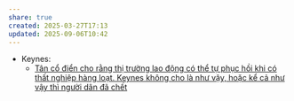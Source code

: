 ```yaml
---
share: true
created: 2025-03-27T17:13
updated: 2025-09-06T10:42
---
```

- Keynes: 
    - [Tân cổ điển cho rằng thị trường lao động có thể tự phục hồi khi có thất nghiệp hàng loạt. Keynes không cho là như vậy, hoặc kể cả như vậy thì người dân đã chết](../N%E1%BB%81n%20kinh%20t%E1%BA%BF%20h%C3%A0ng%20ho%C3%A1/Tr%C6%B0%E1%BB%9Dng%20ph%C3%A1i,%20l%E1%BB%8Bch%20s%E1%BB%AD%20kinh%20t%E1%BA%BF%20h%E1%BB%8Dc/Keynes/T%C3%A2n%20c%E1%BB%95%20%C4%91i%E1%BB%83n%20cho%20r%E1%BA%B1ng%20th%E1%BB%8B%20tr%C6%B0%E1%BB%9Dng%20lao%20%C4%91%E1%BB%99ng%20c%C3%B3%20th%E1%BB%83%20t%E1%BB%B1%20ph%E1%BB%A5c%20h%E1%BB%93i%20khi%20c%C3%B3%20th%E1%BA%A5t%20nghi%E1%BB%87p%20h%C3%A0ng%20lo%E1%BA%A1t.%20Keynes%20kh%C3%B4ng%20cho%20l%C3%A0%20nh%C6%B0%20v%E1%BA%ADy,%20ho%E1%BA%B7c%20k%E1%BB%83%20c%E1%BA%A3%20nh%C6%B0%20v%E1%BA%ADy%20th%C3%AC%20ng%C6%B0%E1%BB%9Di%20d%C3%A2n%20%C4%91%C3%A3%20ch%E1%BA%BFt.md)


